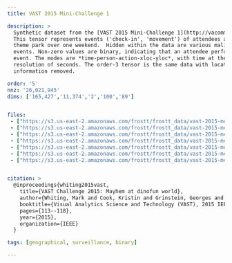 ```yaml
---
title: VAST 2015 Mini-Challenge 1

description: >
  Synthetic dataset from the [VAST 2015 Mini-Challenge 1](http://vacommunity.org/VAST+Challenge+2015).
  This tensor represents events ('check-in', 'movement') of attendees at a
  theme park over one weekend.  Hidden within the data are various malicious
  events. Non-zero values are binary, indicating that an attendee performed an
  event. The modes are *time-person-action-xloc-yloc*, with time at the
  resolution of seconds. The order-3 tensor is the same data with location
  information removed.

order: '5'
nnz: '26,021,945'
dims: ['165,427','11,374','2','100','89']


files:
 - ["https://s3.us-east-2.amazonaws.com/frostt/frostt_data/vast-2015-mc1/vast-2015-mc1-5d.tns.gz", Tensor]
 - ["https://s3.us-east-2.amazonaws.com/frostt/frostt_data/vast-2015-mc1/vast-2015-mc1-3d.tns.gz", Tensor with fourth and fifth modes removed]
 - ["https://s3.us-east-2.amazonaws.com/frostt/frostt_data/vast-2015-mc1/mode-1-times.map.gz", Timestamps]
 - ["https://s3.us-east-2.amazonaws.com/frostt/frostt_data/vast-2015-mc1/mode-2-persons.map.gz", Person IDs]
 - ["https://s3.us-east-2.amazonaws.com/frostt/frostt_data/vast-2015-mc1/mode-3-actions.map.gz", Actions]
 - ["https://s3.us-east-2.amazonaws.com/frostt/frostt_data/vast-2015-mc1/mode-4-xlocs.map.gz", X coordinates]
 - ["https://s3.us-east-2.amazonaws.com/frostt/frostt_data/vast-2015-mc1/mode-5-ylocs.map.gz", Y coordinates]


citation: >
  @inproceedings{whiting2015vast,
    title={VAST Challenge 2015: Mayhem at dinofun world},
    author={Whiting, Mark and Cook, Kristin and Grinstein, Georges and Fallon, John and Liggett, Kristen and Staheli, Diane and Crouser, Jordan},
    booktitle={Visual Analytics Science and Technology (VAST), 2015 IEEE Conference on},
    pages={113--118},
    year={2015},
    organization={IEEE}
  }

tags: [geographical, surveillance, binary]

---
```

